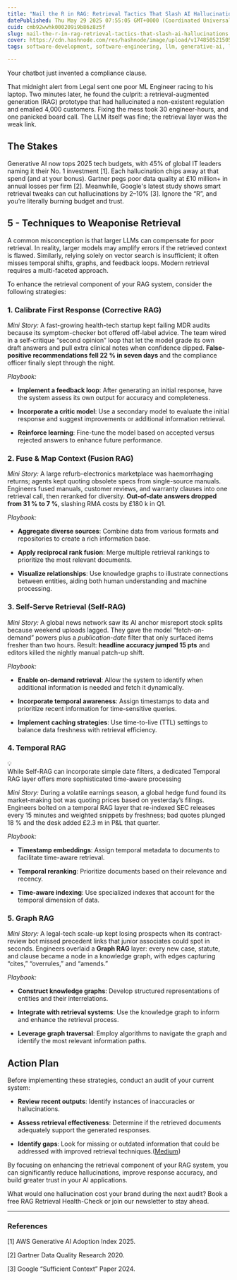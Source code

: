 ```yaml
---
title: "Nail the R in RAG: Retrieval Tactics That Slash AI Hallucinations"
datePublished: Thu May 29 2025 07:55:05 GMT+0000 (Coordinated Universal Time)
cuid: cmb92wwhk000209i9b86z8z5f
slug: nail-the-r-in-rag-retrieval-tactics-that-slash-ai-hallucinations
cover: https://cdn.hashnode.com/res/hashnode/image/upload/v1748505215056/20989694-b801-4e51-a561-04f32191f563.png
tags: software-development, software-engineering, llm, generative-ai, llm-retrieval, rag, rag-chatbot

---
```


Your chatbot just invented a compliance clause.

That midnight alert from Legal sent one poor ML Engineer racing to his laptop. Two minutes later, he found the culprit: a retrieval-augmented generation (RAG) prototype that had hallucinated a non-existent regulation and emailed 4,000 customers. Fixing the mess took 30 engineer-hours, and one panicked board call. The LLM itself was fine; the retrieval layer was the weak link.

## The Stakes

Generative AI now tops 2025 tech budgets, with 45% of global IT leaders naming it their No. 1 investment \[1\]. Each hallucination chips away at that spend (and at your bonus). Gartner pegs poor data quality at £10 million+ in annual losses per firm \[2\]. Meanwhile, Google's latest study shows smart retrieval tweaks can cut hallucinations by 2–10% \[3\]. Ignore the “R”, and you’re literally burning budget and trust.

## 5 - Techniques to Weaponise Retrieval

A common misconception is that larger LLMs can compensate for poor retrieval. In reality, larger models may amplify errors if the retrieved context is flawed. Similarly, relying solely on vector search is insufficient; it often misses temporal shifts, graphs, and feedback loops. Modern retrieval requires a multi-faceted approach.

To enhance the retrieval component of your RAG system, consider the following strategies:

### 1\. Calibrate First Response (Corrective RAG)

*Mini Story:* A fast-growing health-tech startup kept failing MDR audits because its symptom-checker bot offered off-label advice. The team wired in a self-critique “second opinion” loop that let the model grade its own draft answers and pull extra clinical notes when confidence dipped. **False-positive recommendations fell 22 % in seven days** and the compliance officer finally slept through the night.

*Playbook:*

* **Implement a feedback loop**: After generating an initial response, have the system assess its own output for accuracy and completeness.
    
* **Incorporate a critic model**: Use a secondary model to evaluate the initial response and suggest improvements or additional information retrieval.
    
* **Reinforce learning**: Fine-tune the model based on accepted versus rejected answers to enhance future performance.
    

### 2\. Fuse & Map Context (Fusion RAG)

*Mini Story:* A large refurb-electronics marketplace was haemorrhaging returns; agents kept quoting obsolete specs from single-source manuals. Engineers fused manuals, customer reviews, and warranty clauses into one retrieval call, then reranked for diversity. **Out-of-date answers dropped from 31 % to 7 %**, slashing RMA costs by £180 k in Q1.

*Playbook:*

* **Aggregate diverse sources**: Combine data from various formats and repositories to create a rich information base.
    
* **Apply reciprocal rank fusion**: Merge multiple retrieval rankings to prioritize the most relevant documents.
    
* **Visualize relationships**: Use knowledge graphs to illustrate connections between entities, aiding both human understanding and machine processing.
    

### 3\. Self-Serve Retrieval (Self-RAG)

*Mini Story:* A global news network saw its AI anchor misreport stock splits because weekend uploads lagged. They gave the model “fetch-on-demand” powers plus a *publication-date* filter that only surfaced items fresher than two hours. Result: **headline accuracy jumped 15 pts** and editors killed the nightly manual patch-up shift.

*Playbook:*

* **Enable on-demand retrieval**: Allow the system to identify when additional information is needed and fetch it dynamically.
    
* **Incorporate temporal awareness**: Assign timestamps to data and prioritize recent information for time-sensitive queries.
    
* **Implement caching strategies**: Use time-to-live (TTL) settings to balance data freshness with retrieval efficiency.
    

### 4\. Temporal RAG

<div data-node-type="callout">
<div data-node-type="callout-emoji">💡</div>
<div data-node-type="callout-text">While Self-RAG can incorporate simple date filters, a dedicated Temporal RAG layer offers more sophisticated time-aware processing</div>
</div>

*Mini Story:* During a volatile earnings season, a global hedge fund found its market-making bot was quoting prices based on yesterday’s filings. Engineers bolted on a temporal RAG layer that re-indexed SEC releases every 15 minutes and weighted snippets by freshness; bad quotes plunged 18 % and the desk added £2.3 m in P&L that quarter.

*Playbook:*

* **Timestamp embeddings**: Assign temporal metadata to documents to facilitate time-aware retrieval.
    
* **Temporal reranking**: Prioritize documents based on their relevance and recency.
    
* **Time-aware indexing**: Use specialized indexes that account for the temporal dimension of data.
    

### 5\. Graph RAG

*Mini Story:* A legal-tech scale-up kept losing prospects when its contract-review bot missed precedent links that junior associates could spot in seconds. Engineers overlaid a **Graph RAG** layer: every new case, statute, and clause became a node in a knowledge graph, with edges capturing “cites,” “overrules,” and “amends.”

*Playbook:*

* **Construct knowledge graphs**: Develop structured representations of entities and their interrelations.
    
* **Integrate with retrieval systems**: Use the knowledge graph to inform and enhance the retrieval process.
    
* **Leverage graph traversal**: Employ algorithms to navigate the graph and identify the most relevant information paths.
    

## Action Plan

Before implementing these strategies, conduct an audit of your current system:

* **Review recent outputs**: Identify instances of inaccuracies or hallucinations.
    
* **Assess retrieval effectiveness**: Determine if the retrieved documents adequately support the generated responses.
    
* **Identify gaps**: Look for missing or outdated information that could be addressed with improved retrieval techniques.([Medium](https://medium.com/the-ai-forum/implementing-a-flavor-of-corrective-rag-using-langchain-chromadb-zephyr-7b-beta-and-openai-30d63e222563?utm_source=chatgpt.com))
    

By focusing on enhancing the retrieval component of your RAG system, you can significantly reduce hallucinations, improve response accuracy, and build greater trust in your AI applications.

What would one hallucination cost your brand during the next audit? Book a free RAG Retrieval Health-Check or join our newsletter to stay ahead.

---

### References

\[1\] AWS Generative AI Adoption Index 2025.

\[2\] Gartner Data Quality Research 2020.

\[3\] Google “Sufficient Context” Paper 2024.